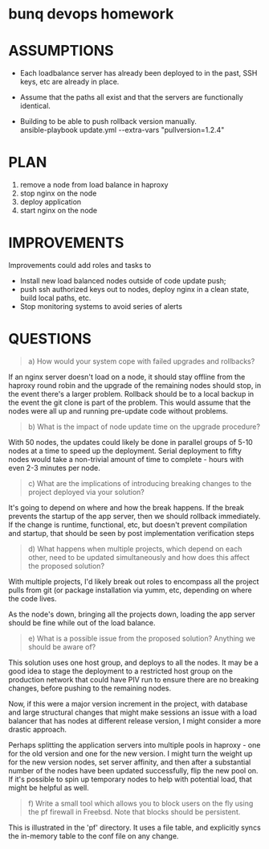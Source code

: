 # bunq devops homework

ASSUMPTIONS
===========

- Each loadbalance server has already been deployed to in the past, SSH keys, etc are already in place. 

- Assume that the paths all exist and that the servers are functionally identical. 

- Building to be able to push rollback version manually.  
ansible-playbook update.yml --extra-vars "pullversion=1.2.4"


PLAN
====

1. remove a node from load balance in haproxy
2. stop nginx on the node
3. deploy application
4. start nginx on the node


IMPROVEMENTS
============

Improvements could add roles and tasks to 

- Install new load balanced nodes outside of code update push; 
- push ssh authorized keys out to nodes, deploy nginx in a clean state, build local paths, etc. 
- Stop monitoring systems to avoid series of alerts


QUESTIONS
=========

> a) How would your system cope with failed upgrades and rollbacks?

If an nginx server doesn't load on a node, it should stay offline from the haproxy round robin and the upgrade of the remaining nodes should stop, in the event there's a larger problem. Rollback should be to a local backup in the event the git clone is part of the problem. This would assume that the nodes were all up and running pre-update code without problems.

> b) What is the impact of node update time on the upgrade procedure?

With 50 nodes, the updates could likely be done in parallel groups of 5-10 nodes at a time to speed up the deployment. Serial deployment to fifty nodes would take a non-trivial amount of time to complete - hours with even 2-3 minutes per node.

> c) What are the implications of introducing breaking changes to the project deployed via your solution?

It's going to depend on where and how the break happens. If the break prevents the startup of the app server, then we should rollback immediately. If the change is runtime, functional, etc, but doesn't prevent compilation and startup, that should be seen by post implementation verification steps

> d) What happens when multiple projects, which depend on each other, need to be updated simultaneously and how does this affect the proposed solution?

With multiple projects, I'd likely break out roles to encompass all the project pulls from git (or package installation via yumm, etc, depending on where the code lives. 

As the node's down, bringing all the projects down, loading the app server should be fine while out of the load balance. 

> e) What is a possible issue from the proposed solution? Anything we should be aware of?

This solution uses one host group, and deploys to all the nodes. It may be a good idea to stage the deployment to a restricted host group on the production network that could have PIV run to ensure there are no breaking changes, before pushing to the remaining nodes. 

Now, if this were a major version increment in the project, with database and large structural changes that might make sessions an issue with a load balancer that has nodes at different release version, I might consider a more drastic approach.

Perhaps splitting the application servers into multiple pools in haproxy - one for the old version and one for the new version. I might turn the weight up for the new version nodes, set server affinity, and then after a substantial number of the nodes have been updated successfully, flip the new pool on. If it's possible to spin up temporary nodes to help with potential load, that might be helpful as well. 

> f) Write a small tool which allows you to block users on the fly using the pf firewall in Freebsd. Note that blocks should be persistent.

This is illustrated in the 'pf' directory. It uses a file table, and explicitly syncs the in-memory table to the conf file on any change. 

